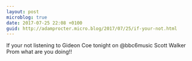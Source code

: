 ```yaml
---
layout: post
microblog: true
date: 2017-07-25 22:08 +0100
guid: http://adamprocter.micro.blog/2017/07/25/if-your-not.html
---
```

If your not listening to Gideon Coe tonight on @bbc6music Scott Walker Prom what are you doing!!
